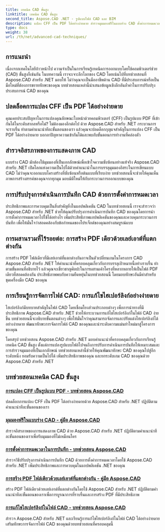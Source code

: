 ```yaml
---
title: เทคนิค CAD ขั้นสูง
linktitle: เทคนิค CAD ขั้นสูง
second_title: Aspose.CAD .NET - รูปแบบไฟล์ CAD และ BIM
description: แปลง CFF เป็น PDF ได้อย่างง่ายดาย สำรวจมุมมองฟรีในแบบร่าง CAD ตั้งค่าการหมดเวลาในการดำเนินการบันทึก สร้าง PDF ด้วย Aspose.CAD สำหรับบทช่วยสอน .NET
type: docs
weight: 38
url: /th/net/advanced-cad-techniques/
---
```

## การแนะนำ

เนื่องจากเทคโนโลยีก้าวหน้าไป ความจำเป็นในการเรียนรู้เทคนิคการออกแบบโดยใช้คอมพิวเตอร์ช่วย (CAD) ขั้นสูงก็เช่นกัน ในบทความนี้ เราจะเจาะลึกโลกของ CAD โดยเน้นไปที่บทช่วยสอนที่ Aspose.CAD สำหรับ .NET มอบให้ ไม่ว่าคุณจะเป็นมืออาชีพด้าน CAD ที่มีประสบการณ์หรือเป็นมือใหม่ที่ต้องการขยายทักษะของคุณ บทช่วยสอนเหล่านี้นำเสนอข้อมูลเชิงลึกอันล้ำค่าในการปรับปรุงประสบการณ์ CAD ของคุณ

## ปลดล็อคการแปลง CFF เป็น PDF ได้อย่างง่ายดาย

คุณเคยประสบปัญหาในการแปลงคุณลักษณะใบหน้าด้วยคอมพิวเตอร์ (CFF) เป็นรูปแบบ PDF ที่เข้ากันได้ในระดับสากลหรือไม่? ไม่ต้องมองอีกต่อไป ด้วย Aspose.CAD สำหรับ .NET กระบวนการจะราบรื่น ทำตามคำแนะนำทีละขั้นตอนของเรา แล้วคุณจะปลดล็อกกุญแจสำคัญในการแปลง CFF เป็น PDF ได้อย่างง่ายดาย บอกลาปัญหาความเข้ากันได้และพบกับขั้นตอนการทำงานที่คล่องตัว

## สำรวจอิสรภาพของการแสดงภาพ CAD

แบบร่าง CAD มักต้องใช้มุมมองที่เป็นเอกลักษณ์เพื่อเข้าใจความซับซ้อนอย่างแท้จริง Aspose.CAD สำหรับ .NET เปิดโลกแห่งความเป็นไปได้ด้วยคำแนะนำในการบรรลุมุมมองอิสระในการเขียนแบบ CAD ไม่ว่าคุณจะออกแบบโครงสร้างที่ซับซ้อนหรือต้นแบบที่เรียบง่าย บทช่วยสอนนี้จะช่วยให้คุณเห็นภาพการสร้างสรรค์ของคุณจากทุกมุม มอบมิติใหม่ให้กับกระบวนการออกแบบของคุณ

## การปรับปรุงการดำเนินการบันทึก CAD ด้วยการตั้งค่าการหมดเวลา

ประสิทธิภาพและการควบคุมเป็นสิ่งสำคัญยิ่งในแอปพลิเคชัน CAD ในบทช่วยสอนนี้ เราจะสำรวจว่า Aspose.CAD สำหรับ .NET ช่วยให้คุณปรับปรุงการดำเนินการบันทึก CAD ของคุณโดยการนำการตั้งค่าการหมดเวลาไปใช้ได้อย่างไร เพิ่มประสิทธิภาพแอปพลิเคชันของคุณและควบคุมกระบวนการบันทึก เพื่อให้มั่นใจว่าสอดคล้องกับข้อกำหนดของโปรเจ็กต์ของคุณอย่างสมบูรณ์แบบ

## การผสานรวมที่ไร้รอยต่อ: การสร้าง PDF เดียวด้วยเลย์เอาต์ที่แตกต่างกัน

การสร้าง PDF ไฟล์เดียวที่มีเลย์เอาต์ที่แตกต่างกันอาจเป็นตัวเปลี่ยนเกมในโครงการ CAD Aspose.CAD สำหรับ .NET ให้คำแนะนำที่ครอบคลุมเกี่ยวกับการบรรลุเป้าหมายนี้อย่างราบรื่น ทำตามขั้นตอนที่อธิบายไว้ แล้วคุณจะเชี่ยวชาญศิลปะในการผสานเค้าโครงที่หลากหลายให้เป็นไฟล์ PDF เดียวที่สอดคล้องกัน ประสิทธิภาพพบกับความยืดหยุ่นในบทช่วยสอนนี้ โดยมอบทักษะอันมีค่าสำหรับชุดเครื่องมือ CAD ของคุณ

## การเรียนรู้การจัดการไฟล์ CAD: การแก้ไขไฮเปอร์ลิงก์อย่างง่ายดาย

ไฮเปอร์ลิงก์มีบทบาทสำคัญในไฟล์ CAD โดยเชื่อมโยงส่วนประกอบต่างๆ เพื่อการนำทางที่มีประสิทธิภาพ Aspose.CAD สำหรับ .NET ช่วยให้กระบวนการแก้ไขไฮเปอร์ลิงก์ในไฟล์ CAD ง่ายขึ้น บทช่วยสอนนี้จะอธิบายขั้นตอนต่างๆ เพื่อให้มั่นใจว่าคุณสามารถจัดการและปรับแต่งไฮเปอร์ลิงก์ได้อย่างง่ายดาย พัฒนาทักษะการจัดการไฟล์ CAD ของคุณและนำระดับความแม่นยำใหม่มาสู่โครงการของคุณ

โดยสรุป บทช่วยสอน Aspose.CAD สำหรับ .NET มอบคำแนะนำที่ครอบคลุมเกี่ยวกับการเรียนรู้เทคนิค CAD ขั้นสูง ตั้งแต่การแปลงรูปแบบไฟล์ไปจนถึงการปรับการดำเนินการบันทึกให้เหมาะสมและการสำรวจมุมมองที่เป็นเอกลักษณ์ บทช่วยสอนเหล่านี้ช่วยให้คุณพัฒนาทักษะ CAD ของคุณไปสู่อีกระดับหนึ่ง ยอมรับความเป็นไปได้ เพิ่มประสิทธิภาพของคุณ และยกระดับเกม CAD ของคุณด้วย Aspose.CAD สำหรับ .NET
## บทช่วยสอนเทคนิค CAD ขั้นสูง
### [การแปลง CFF เป็นรูปแบบ PDF - บทช่วยสอน Aspose.CAD](./converting-cff-to-pdf-format/)
ปลดล็อกการแปลง CFF เป็น PDF ได้อย่างง่ายดายด้วย Aspose.CAD สำหรับ .NET ปฏิบัติตามคำแนะนำทีละขั้นตอนของเรา
### [มุมมองฟรีในแบบร่าง CAD - คู่มือ Aspose.CAD](./free-point-of-view-in-cad-drawings/)
สำรวจอิสรภาพของการแสดงภาพ CAD ด้วย Aspose.CAD สำหรับ .NET ปฏิบัติตามคำแนะนำทีละขั้นตอนของเราเพื่อรับมุมมองที่ไม่เหมือนใคร
### [การตั้งค่าการหมดเวลาในการบันทึก - บทช่วยสอน Aspose.CAD](./setting-timeout-on-save-operation/)
สำรวจวิธีปรับปรุงการดำเนินการบันทึก CAD ด้วยการตั้งค่าการหมดเวลาโดยใช้ Aspose.CAD สำหรับ .NET เพิ่มประสิทธิภาพและการควบคุมในแอปพลิเคชัน .NET ของคุณ
### [การสร้าง PDF ไฟล์เดียวด้วยเลย์เอาต์ที่แตกต่างกัน - คู่มือ Aspose.CAD](./creating-single-pdf-with-different-layouts/)
สร้าง PDF ไฟล์เดียวด้วยเลย์เอาต์ที่แตกต่างกันโดยใช้ Aspose.CAD สำหรับ .NET ปฏิบัติตามคำแนะนำทีละขั้นตอนของเราเพื่อการบูรณาการที่ราบรื่นและการสร้าง PDF ที่มีประสิทธิภาพ
### [การแก้ไขไฮเปอร์ลิงก์ในไฟล์ CAD - บทช่วยสอน Aspose.CAD](./editing-hyperlinks-in-cad-files/)
สำรวจ Aspose.CAD สำหรับ .NET และเรียนรู้การแก้ไขไฮเปอร์ลิงก์ในไฟล์ CAD ได้อย่างง่ายดาย เสริมทักษะการจัดการไฟล์ CAD ของคุณด้วยบทช่วยสอนที่ครอบคลุมนี้